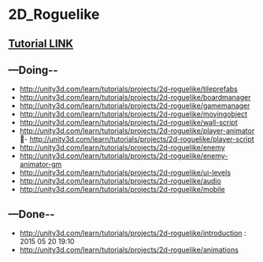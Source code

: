# 2D_Roguelike

## [Tutorial LINK](http://unity3d.com/learn/tutorials/projects/2d-roguelike) ##

## —Doing-- ##

- http://unity3d.com/learn/tutorials/projects/2d-roguelike/tileprefabs
- http://unity3d.com/learn/tutorials/projects/2d-roguelike/boardmanager
- http://unity3d.com/learn/tutorials/projects/2d-roguelike/gamemanager
- http://unity3d.com/learn/tutorials/projects/2d-roguelike/movingobject
- http://unity3d.com/learn/tutorials/projects/2d-roguelike/wall-script
- http://unity3d.com/learn/tutorials/projects/2d-roguelike/player-animator
- http://unity3d.com/learn/tutorials/projects/2d-roguelike/player-script
- http://unity3d.com/learn/tutorials/projects/2d-roguelike/enemy
- http://unity3d.com/learn/tutorials/projects/2d-roguelike/enemy-animator-gm
- http://unity3d.com/learn/tutorials/projects/2d-roguelike/ui-levels
- http://unity3d.com/learn/tutorials/projects/2d-roguelike/audio
- http://unity3d.com/learn/tutorials/projects/2d-roguelike/mobile


## —Done-- ##

- http://unity3d.com/learn/tutorials/projects/2d-roguelike/introduction : 2015 05 20 19:10
- http://unity3d.com/learn/tutorials/projects/2d-roguelike/animations
